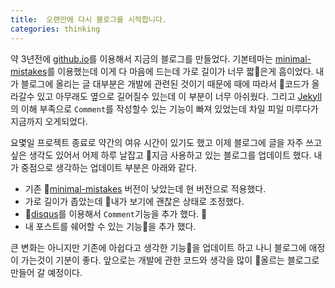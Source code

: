 ```yaml
---
title:  오랜만에 다시 블로그를 시작합니다.
categories: thinking
---
```


약 3년전에 [github.io](https://github.io)를 이용해서 지금의 블로그를 만들었다. 기본테마는 [minimal-mistakes](https://mmistakes.github.io/minimal-mistakes/)를 이용했는데 이게 다 마음에 드는데 가로 길이가 너무 짧은게 흠이었다. 내가 블로그에 올리는 글 대부분은 개발에 관련된 것이기 때문에 때에 따라서 코드가 올라갈수 있고 아무래도 옆으로 길어질수 있는데 이 부분이 너무 아쉬웠다. 그리고 [Jekyll](https://jekyllrb-ko.github.io/)의 이해 부족으로 `Comment`를 작성할수 있는 기능이 빠져 있었는데 차일 피일 미루다가 지금까지 오게되었다.

요몇일 프로젝트 종료로 약간의 여유 시간이 있기도 했고 이제 블로그에 글을 자주 쓰고 싶은 생각도 있어서 어제 하루 날잡고 지금 사용하고 있는 블로그를 업데이트 했다. 내가 중점으로 생각하는 업데이트 부분은 아래와 같다.

- 기존 [minimal-mistakes](https://mmistakes.github.io/minimal-mistakes/) 버전이 낮았는데 현 버전으로 적용했다.
- 가로 길이가 좁았는데 내가 보기에 괜찮은 상태로 조정했다.
- [disqus](https://disqus.com/)를 이용해서 `Comment`기능을 추가 했다. 
- 내 포스트를 쉐어할 수 있는 기능을 추가 했다.

큰 변화는 아니지만 기존에 아쉽다고 생각한 기능을 업데이트 하고 나니 블로그에 애정이 가는것이 기분이 좋다. 앞으로는 개발에 관한 코드와 생각을 많이 올르는 블로그로 만들어 갈 예정이다.

